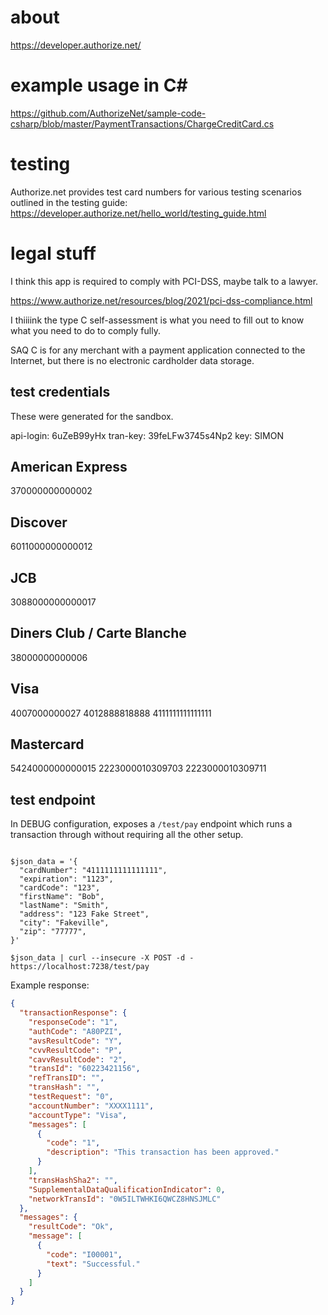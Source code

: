 
# about

https://developer.authorize.net/


# example usage in C#

https://github.com/AuthorizeNet/sample-code-csharp/blob/master/PaymentTransactions/ChargeCreditCard.cs

# testing

Authorize.net provides test card numbers for various testing scenarios outlined in the testing guide: https://developer.authorize.net/hello_world/testing_guide.html


# legal stuff

I think this app is required to comply with PCI-DSS, maybe talk to a lawyer.

https://www.authorize.net/resources/blog/2021/pci-dss-compliance.html

I thiiiink the type C self-assessment is what you need to fill out to know what you need to do to comply fully.

SAQ C is for any merchant with a payment application connected to the Internet, but there is no electronic cardholder data storage.


## test credentials

These were generated for the sandbox.

api-login: 6uZeB99yHx
tran-key: 39feLFw3745s4Np2
key: SIMON

## American Express
370000000000002

## Discover
6011000000000012

## JCB
3088000000000017

## Diners Club / Carte Blanche
38000000000006

## Visa
4007000000027
4012888818888
4111111111111111

## Mastercard
5424000000000015
2223000010309703
2223000010309711


## test endpoint

In DEBUG configuration, exposes a `/test/pay` endpoint which runs a transaction through without requiring all the other setup.


```

$json_data = '{
  "cardNumber": "4111111111111111",
  "expiration": "1123",
  "cardCode": "123",
  "firstName": "Bob",
  "lastName": "Smith",
  "address": "123 Fake Street",
  "city": "Fakeville",
  "zip": "77777",
}'

$json_data | curl --insecure -X POST -d - https://localhost:7238/test/pay

```

Example response:

```json
{
  "transactionResponse": {
    "responseCode": "1",
    "authCode": "A80PZI",
    "avsResultCode": "Y",
    "cvvResultCode": "P",
    "cavvResultCode": "2",
    "transId": "60223421156",
    "refTransID": "",
    "transHash": "",
    "testRequest": "0",
    "accountNumber": "XXXX1111",
    "accountType": "Visa",
    "messages": [
      {
        "code": "1",
        "description": "This transaction has been approved."
      }
    ],
    "transHashSha2": "",
    "SupplementalDataQualificationIndicator": 0,
    "networkTransId": "0W5ILTWHKI6QWCZ8HNSJMLC"
  },
  "messages": {
    "resultCode": "Ok",
    "message": [
      {
        "code": "I00001",
        "text": "Successful."
      }
    ]
  }
}

```